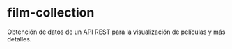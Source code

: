 # film-collection
Obtención de datos de un API REST para la visualización de películas y más detalles. 
